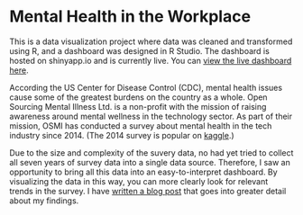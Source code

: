 # Mental Health in the Workplace
This is a data visualization project where data was cleaned and transformed using R, and a dashboard was designed in R Studio. The dashboard is hosted on shinyapp.io and is currently live. You can [view the live dashboard here](https://cheetahskita.shinyapps.io/mental-health-survey/).

According the US Center for Disease Control (CDC), mental health issues cause some of the greatest burdens on the country as a whole. Open Sourcing Mental Illness Ltd. is a non-profit with the mission of raising awareness around mental wellness in the technology sector. As part of their mission, OSMI has conducted a survey about mental health in the tech industry since 2014. (The 2014 survey is popular on [kaggle](https://www.kaggle.com/osmi/mental-health-in-tech-survey).)

Due to the size and complexity of the suvery data, no had yet tried to collect all seven years of survey data into a single data source. Therefore, I saw an opportunity to bring all this data into an easy-to-interpret dashboard. By visualizing the data in this way, you can more clearly look for relevant trends in the survey. I have [written a blog post](https://nycdatascience.com/blog/student-works/r-visualization/mental-health-in-the-workplace/) that goes into greater detail about my findings.
